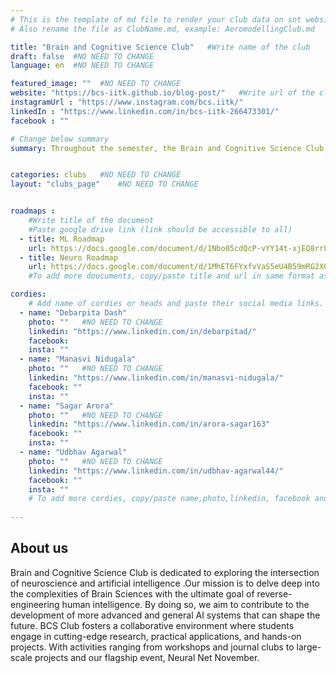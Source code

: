 ```yaml
---
# This is the template of md file to render your club data on snt website. The below example is of Aeromodelling Club, please modify the data according to your clunb.
# Also rename the file as ClubName.md, example: AeromodellingClub.md

title: "Brain and Cognitive Science Club"   #Write name of the club
draft: false  #NO NEED TO CHANGE
language: en  #NO NEED TO CHANGE

featured_image: ""  #NO NEED TO CHANGE
website: "https://bcs-iitk.github.io/blog-post/"   #Write url of the club
instagramUrl : "https://www.instagram.com/bcs.iitk/"
linkedIn : "https://www.linkedin.com/in/bcs-iitk-266473301/"
facebook : ""

# Change below summary
summary: Throughout the semester, the Brain and Cognitive Science Club  hosts various activities to engage members in the latest developments in the field. These include monthly Journal Club meetings, where students present and discuss recent research, fostering curiosity and knowledge sharing. The club also promotes three types of semester projects mainly replication of previous studies to verify their reproducibility, exploration of new research ideas, and projects aimed at learning for beginners. Additionally, BCS organizes talks and lectures by experts, along with workshops to provide foundational knowledge to newcomers.


categories: clubs   #NO NEED TO CHANGE
layout: "clubs_page"    #NO NEED TO CHANGE


roadmaps :
    #Write title of the document
    #Paste google drive link (link should be accessible to all)
  - title: ML Roadmap
    url: https://docs.google.com/document/d/1Nbo05cdQcP-vYY14t-xjEQ8rrL8iFT1Shdk4T_6XaRM/edit#heading=h.8w60o8retwqn
  - title: Neuro Roadmap
    url: https://docs.google.com/document/d/1MhET6FYxfvVaS5eU4B59mRG2X0A2YGL322WVF7CMBvY/edit#heading=h.8w60o8retwqn
    #To add more doucuments, copy/paste title and url in same format as above.

cordies:
    # Add name of cordies or heads and paste their social media links.
  - name: "Debarpita Dash"
    photo: ""   #NO NEED TO CHANGE
    linkedin: "https://www.linkedin.com/in/debarpitad/"
    facebook: 
    insta: ""
  - name: "Manasvi Nidugala"
    photo: ""   #NO NEED TO CHANGE
    linkedin: "https://www.linkedin.com/in/manasvi-nidugala/"
    facebook: ""
    insta: ""
  - name: "Sagar Arora"
    photo: ""   #NO NEED TO CHANGE
    linkedin: "https://www.linkedin.com/in/arora-sagar163"
    facebook: ""
    insta: ""
  - name: "Udbhav Agarwal"
    photo: ""   #NO NEED TO CHANGE
    linkedin: "https://www.linkedin.com/in/udbhav-agarwal44/"
    facebook: ""
    insta: ""
    # To add more cordies, copy/paste name,photo,linkedin, facebook and insta in same format as above.
    
---
```


<!-- Write about us section -->
## About us
Brain and Cognitive Science Club is dedicated to exploring the intersection of neuroscience and artificial intelligence .Our mission is to delve deep into the complexities of Brain Sciences with the ultimate goal of reverse-engineering human intelligence. By doing so, we aim to contribute to the development of more advanced and general AI systems that can shape the future. BCS Club fosters a collaborative environment where students engage in cutting-edge research, practical applications, and hands-on projects. With activities ranging from workshops and journal clubs to large-scale projects and our flagship event, Neural Net November.
